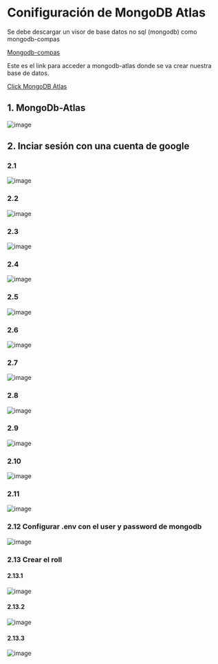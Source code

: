 # Conifiguración de MongoDB Atlas

Se debe descargar un visor de base datos no sql (mongodb) como mongodb-compas

[Mongodb-compas](https://www.mongodb.com/try/download/compass)


Este es el link para acceder a mongodb-atlas donde se va crear nuestra base de datos. 

[Click MongoDB Atlas](https://www.mongodb.com/atlas/database)

## 1. MongoDb-Atlas

![image](https://user-images.githubusercontent.com/31961588/200180600-6dfd5c90-6d29-4152-af84-64c445e8678d.png)

## 2. Inciar sesión con una cuenta de google

### 2.1 
![image](https://user-images.githubusercontent.com/31961588/200181206-77db4ed0-76b4-482d-8289-9bf88ed6da29.png)

### 2.2
![image](https://user-images.githubusercontent.com/31961588/200181219-eb6055d3-89b0-4e76-b8ea-1012ab719c25.png)

### 2.3
![image](https://user-images.githubusercontent.com/31961588/200181445-2f608c48-1032-4480-89ce-8f7a7338950c.png)

### 2.4 
![image](https://user-images.githubusercontent.com/31961588/200181472-15cec127-e9c1-4959-a154-541e88e09f87.png)

### 2.5
![image](https://user-images.githubusercontent.com/31961588/200181508-ac49b3f8-e033-4fce-8b1f-626edbbb9b06.png)

### 2.6 
![image](https://user-images.githubusercontent.com/31961588/200181566-504e9cd6-a2dd-4fee-a954-d9dd6b2a7dc6.png)

### 2.7
![image](https://user-images.githubusercontent.com/31961588/200181589-580fe628-73ec-4921-99b2-7a4ea06919d5.png)

### 2.8
![image](https://user-images.githubusercontent.com/31961588/200181673-95cddfea-65a5-474c-9bb8-ddbe1f34b28b.png)

### 2.9
![image](https://user-images.githubusercontent.com/31961588/200181760-8f7fc249-355a-4a60-a3d6-e1db8d8639c1.png)

### 2.10

![image](https://user-images.githubusercontent.com/31961588/200181879-5b5aa56e-7e0b-495e-a93b-cccf661cb5d8.png)

### 2.11
![image](https://user-images.githubusercontent.com/31961588/200181913-5ba8f788-6782-4f09-b5a5-5789f7f1068f.png)

### 2.12 Configurar .env con el user y password de mongodb

![image](https://user-images.githubusercontent.com/31961588/200182464-9b2960e4-f256-4148-b64b-0c344efb6e4b.png)

### 2.13 Crear el roll

#### 2.13.1
![image](https://user-images.githubusercontent.com/31961588/200182540-2d2e4fda-351e-489e-be2a-5912ea497989.png)

#### 2.13.2
![image](https://user-images.githubusercontent.com/31961588/200182759-70ca1eb9-f1bf-4e77-8b23-f2369c7443cb.png)

#### 2.13.3
![image](https://user-images.githubusercontent.com/31961588/200182800-3e4490d8-c1d7-464b-b721-831c577c44bb.png)







